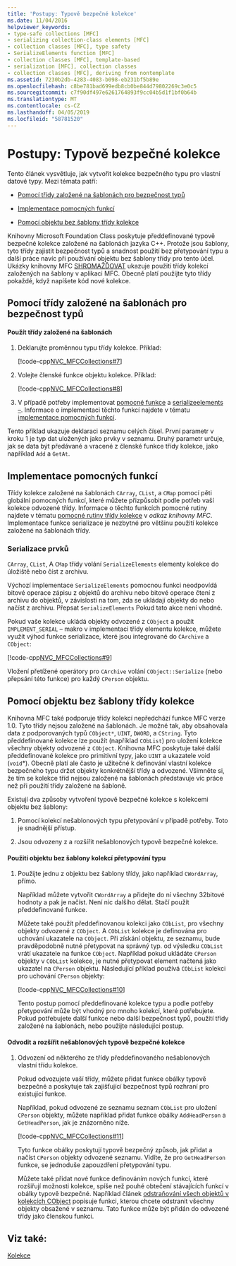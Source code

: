 ```yaml
---
title: 'Postupy: Typově bezpečné kolekce'
ms.date: 11/04/2016
helpviewer_keywords:
- type-safe collections [MFC]
- serializing collection-class elements [MFC]
- collection classes [MFC], type safety
- SerializeElements function [MFC]
- collection classes [MFC], template-based
- serialization [MFC], collection classes
- collection classes [MFC], deriving from nontemplate
ms.assetid: 7230b2db-4283-4083-b098-eb231bf5b89e
ms.openlocfilehash: c8be781bad699edb8cb0be844d79802269c3e0c5
ms.sourcegitcommit: c7f90df497e6261764893f9cc04b5d1f1bf0b64b
ms.translationtype: MT
ms.contentlocale: cs-CZ
ms.lasthandoff: 04/05/2019
ms.locfileid: "58781520"
---
```

# <a name="how-to-make-a-type-safe-collection"></a>Postupy: Typově bezpečné kolekce

Tento článek vysvětluje, jak vytvořit kolekce bezpečného typu pro vlastní datové typy. Mezi témata patří:

- [Pomocí třídy založené na šablonách pro bezpečnost typů](#_core_using_template.2d.based_classes_for_type_safety)

- [Implementace pomocných funkcí](#_core_implementing_helper_functions)

- [Pomocí objektu bez šablony třídy kolekce](#_core_using_nontemplate_collection_classes)

Knihovny Microsoft Foundation Class poskytuje předdefinované typově bezpečné kolekce založené na šablonách jazyka C++. Protože jsou šablony, tyto třídy zajistit bezpečnost typů a snadnost použití bez přetypování typu a další práce navíc při používání objektu bez šablony třídy pro tento účel. Ukázky knihovny MFC [SHROMAŽĎOVAT](../overview/visual-cpp-samples.md) ukazuje použití třídy kolekcí založených na šablony v aplikaci MFC. Obecně platí použijte tyto třídy pokaždé, když napíšete kód nové kolekce.

##  <a name="_core_using_template.2d.based_classes_for_type_safety"></a> Pomocí třídy založené na šablonách pro bezpečnost typů

#### <a name="to-use-template-based-classes"></a>Použít třídy založené na šablonách

1. Deklarujte proměnnou typu třídy kolekce. Příklad:

   [!code-cpp[NVC_MFCCollections#7](../mfc/codesnippet/cpp/how-to-make-a-type-safe-collection_1.cpp)]

1. Volejte členské funkce objektu kolekce. Příklad:

   [!code-cpp[NVC_MFCCollections#8](../mfc/codesnippet/cpp/how-to-make-a-type-safe-collection_2.cpp)]

1. V případě potřeby implementovat [pomocné funkce](../mfc/reference/collection-class-helpers.md) a [serializeelements –](../mfc/reference/collection-class-helpers.md#serializeelements). Informace o implementaci těchto funkcí najdete v tématu [implementace pomocných funkcí](#_core_implementing_helper_functions).

Tento příklad ukazuje deklaraci seznamu celých čísel. První parametr v kroku 1 je typ dat uložených jako prvky v seznamu. Druhý parametr určuje, jak se data být předávané a vracené z členské funkce třídy kolekce, jako například `Add` a `GetAt`.

##  <a name="_core_implementing_helper_functions"></a> Implementace pomocných funkcí

Třídy kolekce založené na šablonách `CArray`, `CList`, a `CMap` pomocí pěti globální pomocných funkcí, které můžete přizpůsobit podle potřeb vaší kolekce odvozené třídy. Informace o těchto funkcích pomocné rutiny najdete v tématu [pomocné rutiny třídy kolekce](../mfc/reference/collection-class-helpers.md) v *odkaz knihovny MFC*. Implementace funkce serializace je nezbytné pro většinu použití kolekce založené na šablonách třídy.

###  <a name="_core_serializing_elements"></a> Serializace prvků

`CArray`, `CList`, A `CMap` třídy volání `SerializeElements` elementy kolekce do úložiště nebo číst z archivu.

Výchozí implementace `SerializeElements` pomocnou funkci neodpovídá bitové operace zápisu z objektů do archivu nebo bitové operace čtení z archivu do objektů, v závislosti na tom, zda se ukládají objekty do nebo načíst z archivu. Přepsat `SerializeElements` Pokud tato akce není vhodné.

Pokud vaše kolekce ukládá objekty odvozené z `CObject` a použít `IMPLEMENT_SERIAL` – makro v implementaci třídy elementu kolekce, můžete využít výhod funkce serializace, které jsou integrované do `CArchive` a `CObject`:

[!code-cpp[NVC_MFCCollections#9](../mfc/codesnippet/cpp/how-to-make-a-type-safe-collection_3.cpp)]

Vložení přetížené operátory pro `CArchive` volání `CObject::Serialize` (nebo přepsání této funkce) pro každý `CPerson` objektu.

##  <a name="_core_using_nontemplate_collection_classes"></a> Pomocí objektu bez šablony třídy kolekce

Knihovna MFC také podporuje třídy kolekcí nepředchází funkce MFC verze 1.0. Tyto třídy nejsou založené na šablonách. Je možné tak, aby obsahovala data z podporovaných typů `CObject*`, `UINT`, `DWORD`, a `CString`. Tyto předdefinované kolekce lze použít (například `CObList`) pro uložení kolekce všechny objekty odvozené z `CObject`. Knihovna MFC poskytuje také další předdefinované kolekce pro primitivní typy, jako `UINT` a ukazatele void (`void`*). Obecně platí ale často je užitečné k definování vlastní kolekce bezpečného typu držet objekty konkrétnější třídy a odvozené. Všimněte si, že tím se kolekce tříd nejsou založené na šablonách představuje víc práce než při použití třídy založené na šabloně.

Existují dva způsoby vytvoření typově bezpečné kolekce s kolekcemi objektu bez šablony:

1. Pomocí kolekcí nešablonových typu přetypování v případě potřeby. Toto je snadnější přístup.

1. Jsou odvozeny z a rozšířit nešablonových typově bezpečné kolekce.

#### <a name="to-use-the-nontemplate-collections-with-type-casting"></a>Použití objektu bez šablony kolekcí přetypování typu

1. Použijte jednu z objektu bez šablony třídy, jako například `CWordArray`, přímo.

   Například můžete vytvořit `CWordArray` a přidejte do ní všechny 32bitové hodnoty a pak je načíst. Není nic dalšího dělat. Stačí použít předdefinované funkce.

   Můžete také použít předdefinovanou kolekci jako `CObList`, pro všechny objekty odvozené z `CObject`. A `CObList` kolekce je definována pro uchování ukazatele na `CObject`. Při získání objektu, ze seznamu, bude pravděpodobně nutné přetypovat na správný typ. od výsledku `CObList` vrátí ukazatele na funkce `CObject`. Například pokud ukládáte `CPerson` objekty v `CObList` kolekce, je nutné přetypovat element načtená jako ukazatel na `CPerson` objektu. Následující příklad používá `CObList` kolekci pro uchování `CPerson` objekty:

   [!code-cpp[NVC_MFCCollections#10](../mfc/codesnippet/cpp/how-to-make-a-type-safe-collection_4.cpp)]

   Tento postup pomocí předdefinované kolekce typu a podle potřeby přetypování může být vhodný pro mnoho kolekcí, které potřebujete. Pokud potřebujete další funkce nebo další bezpečnost typů, použití třídy založené na šablonách, nebo použijte následující postup.

#### <a name="to-derive-and-extend-a-nontemplate-type-safe-collection"></a>Odvodit a rozšířit nešablonových typově bezpečné kolekce

1. Odvození od některého ze třídy předdefinovaného nešablonových vlastní třídu kolekce.

   Pokud odvozujete vaší třídy, můžete přidat funkce obálky typově bezpečné a poskytuje tak zajišťující bezpečnost typů rozhraní pro existující funkce.

   Například, pokud odvozené ze seznamu seznam `CObList` pro uložení `CPerson` objekty, můžete například přidat funkce obálky `AddHeadPerson` a `GetHeadPerson`, jak je znázorněno níže.

   [!code-cpp[NVC_MFCCollections#11](../mfc/codesnippet/cpp/how-to-make-a-type-safe-collection_5.h)]

   Tyto funkce obálky poskytují typově bezpečný způsob, jak přidat a načíst `CPerson` objekty odvozené seznamu. Vidíte, že pro `GetHeadPerson` funkce, se jednoduše zapouzdření přetypování typu.

   Můžete také přidat nové funkce definováním nových funkcí, které rozšiřují možnosti kolekce, spíše než pouhé obtečení stávajících funkcí v obálky typově bezpečné. Například článek [odstraňování všech objektů v kolekcích CObject](../mfc/deleting-all-objects-in-a-cobject-collection.md) popisuje funkci, kterou chcete odstranit všechny objekty obsažené v seznamu. Tato funkce může být přidán do odvozené třídy jako členskou funkci.

## <a name="see-also"></a>Viz také:

[Kolekce](../mfc/collections.md)
